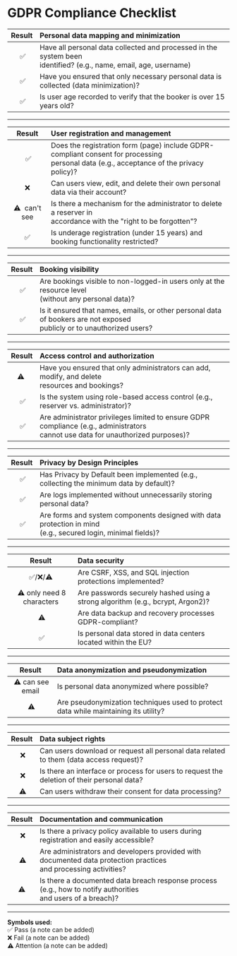 # GDPR Compliance Checklist 

| **Result** | **Personal data mapping and minimization** |
| :----: | :--- |
| &nbsp;✅ | Have all personal data collected and processed in the system been<br> identified? (e.g., name, email, age, username) |
| &nbsp;✅ | Have you ensured that only necessary personal data is collected (data minimization)? |
| &nbsp;✅ | Is user age recorded to verify that the booker is over 15 years old? |

---

| **Result** | **User registration and management** |
| :----: | :--- |
| &nbsp;✅ | Does the registration form (page) include GDPR-compliant consent for processing<br> personal data (e.g., acceptance of the privacy policy)?|
| ❌ | Can users view, edit, and delete their own personal data via their account? |
| ⚠️&nbsp; can't see| Is there a mechanism for the administrator to delete a reserver in<br> accordance with the "right to be forgotten"? |
| ✅ | Is underage registration (under 15 years) and booking functionality restricted? |

---

| **Result** | **Booking visibility** |
| :----: | :--- |
| &nbsp;✅ | Are bookings visible to non-logged-in users only at the resource level<br> (without any personal data)? |
| &nbsp;✅ | Is it ensured that names, emails, or other personal data of bookers are not exposed<br> publicly or to unauthorized users? |

--- 

| **Result** | **Access control and authorization** |
| :----: | :--- |
| ⚠️&nbsp; | Have you ensured that only administrators can add, modify, and delete<br> resources and bookings? |
| &nbsp;✅ | Is the system using role-based access control (e.g., reserver vs. administrator)? |
| &nbsp;✅ | Are administrator privileges limited to ensure GDPR compliance (e.g., administrators<br> cannot use data for unauthorized purposes)? |

---

| **Result** | **Privacy by Design Principles** |
| :----: | :--- |
| &nbsp;✅| Has Privacy by Default been implemented (e.g., collecting the minimum data by default)? |
| &nbsp;✅ | Are logs implemented without unnecessarily storing personal data? |
| &nbsp;✅ | Are forms and system components designed with data protection in mind<br> (e.g., secured login, minimal fields)? |

---

| **Result** | **Data security** |
| :----: | :--- |
| &nbsp;✅/❌/⚠️&nbsp; | Are CSRF, XSS, and SQL injection protections implemented? |
| &nbsp;⚠️ only need 8 characters| Are passwords securely hashed using a strong algorithm (e.g., bcrypt, Argon2)? |
| &nbsp;⚠️ | Are data backup and recovery processes GDPR-compliant? |
| &nbsp;✅| Is personal data stored in data centers located within the EU? |

---

| **Result** | **Data anonymization and pseudonymization** |
| :----: | :--- |
| &nbsp;⚠️ can see email | Is personal data anonymized where possible? |
| &nbsp;⚠️  | Are pseudonymization techniques used to protect data while maintaining its utility? |

---

| **Result** | **Data subject rights** |
| :----: | :--- |
| &nbsp;❌ | Can users download or request all personal data related to them (data access request)? |
| &nbsp;❌ | Is there an interface or process for users to request the deletion of their personal data? |
| &nbsp;⚠️ | Can users withdraw their consent for data processing? |

---

| **Result** | **Documentation and communication** |
| :----: | :--- |
| &nbsp;❌ | Is there a privacy policy available to users during registration and easily accessible? |
| &nbsp;⚠️ | Are administrators and developers provided with documented data protection practices <br>and processing activities? |
| &nbsp;⚠️&nbsp; | Is there a documented data breach response process (e.g., how to notify authorities <br>and users of a breach)? |

---

**Symbols used:**  
✅ Pass (a note can be added)  
❌ Fail (a note can be added)  
⚠️ Attention (a note can be added)
